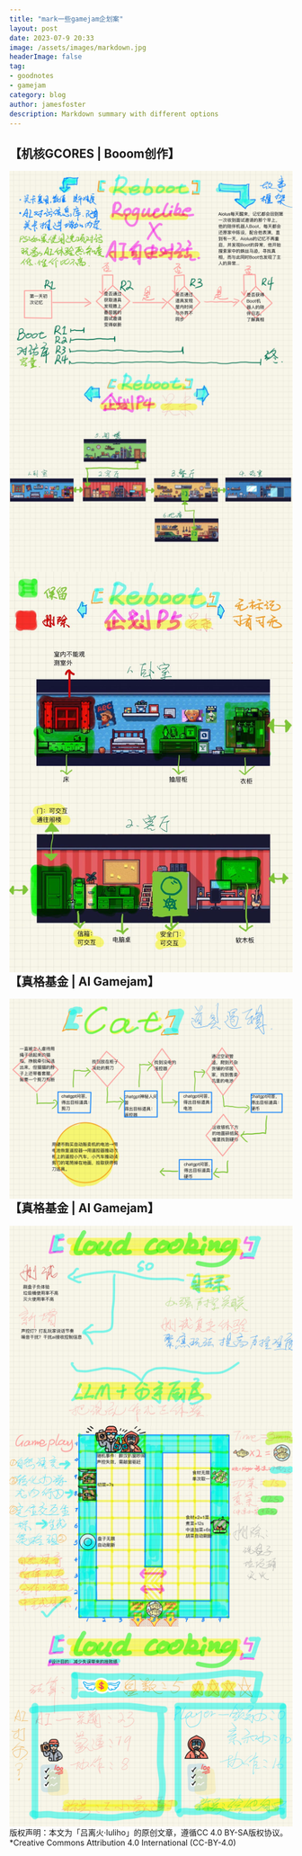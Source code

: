 ```yaml
---
title: "mark一些gamejam企划案"
layout: post
date: 2023-07-9 20:33
image: /assets/images/markdown.jpg
headerImage: false
tag:
- goodnotes
- gamejam
category: blog
author: jamesfoster
description: Markdown summary with different options
---
```


## 【机核GCORES | Booom创作】
<img src="/assets/images/gamejam0101.jpg" style="float: inline-start;">
<img src="/assets/images/gamejam0104.jpg" style="float: inline-start;">
<img src="/assets/images/gamejam0105.jpg" style="float: inline-start;">

## 【真格基金 | AI Gamejam】
<img src="/assets/images/gamejam0201.jpg" style="float: inline-start;">

## 【真格基金 | AI Gamejam】
<img src="/assets/images/gamejam0301.jpg" style="float: inline-start;">
<img src="/assets/images/gamejam0302.jpg" style="float: inline-start;">
<img src="/assets/images/gamejam0303.jpg" style="float: inline-start;">

---

版权声明：本文为「吕离火·luliho」的原创文章，遵循CC 4.0 BY-SA版权协议。
<br>*Creative Commons Attribution 4.0 International (CC-BY-4.0)
